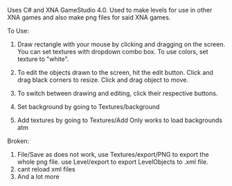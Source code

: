 Uses C# and XNA GameStudio 4.0.
Used to make levels for use in other XNA games and also make png files for said XNA games.

To Use:
1. Draw rectangle with your mouse by clicking and dragging on the screen. 
	You can set textures with dropdown combo box.
	To use colors, set texture to "white".
2. To edit the objects drawn to the screen, hit the edit button. 
	Click and drag black corners to resize.
	Click and drag object to move.
3. To switch between drawing and editing, click their respective buttons.

4. Set background by going to Textures/background

5. Add textures by going to Textures/Add
	Only works to load backgrounds atm



Broken:
1. File/Save as does not work, use Textures/export/PNG to export the whole png file.
	use Level/export to export LevelObjects to .xml file.	
2. cant reload xml files
3. And a lot more